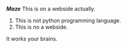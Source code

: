 ***********Maze***********
This is on a webside actually.
1) This is not python programming language.
2) This is no a webside.

It works your brains.